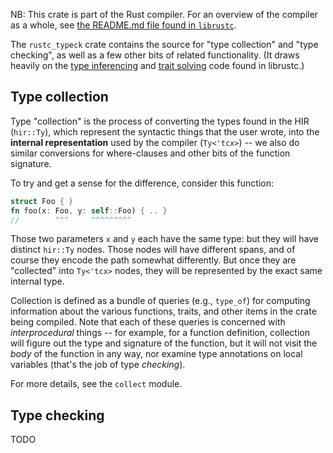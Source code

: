 NB: This crate is part of the Rust compiler. For an overview of the
compiler as a whole, see
[the README.md file found in `librustc`](../librustc/README.md).

The `rustc_typeck` crate contains the source for "type collection" and
"type checking", as well as a few other bits of related functionality.
(It draws heavily on the [type inferencing][infer] and
[trait solving][traits] code found in librustc.)

[infer]: ../librustc/infer/README.md
[traits]: ../librustc/traits/README.md

## Type collection

Type "collection" is the process of converting the types found in the
HIR (`hir::Ty`), which represent the syntactic things that the user
wrote, into the **internal representation** used by the compiler
(`Ty<'tcx>`) -- we also do similar conversions for where-clauses and
other bits of the function signature.

To try and get a sense for the difference, consider this function:

```rust
struct Foo { }
fn foo(x: Foo, y: self::Foo) { .. }
//        ^^^     ^^^^^^^^^
```

Those two parameters `x` and `y` each have the same type: but they
will have distinct `hir::Ty` nodes. Those nodes will have different
spans, and of course they encode the path somewhat differently. But
once they are "collected" into `Ty<'tcx>` nodes, they will be
represented by the exact same internal type.

Collection is defined as a bundle of queries (e.g., `type_of`) for
computing information about the various functions, traits, and other
items in the crate being compiled. Note that each of these queries is
concerned with *interprocedural* things -- for example, for a function
definition, collection will figure out the type and signature of the
function, but it will not visit the *body* of the function in any way,
nor examine type annotations on local variables (that's the job of
type *checking*).

For more details, see the `collect` module.

## Type checking

TODO

